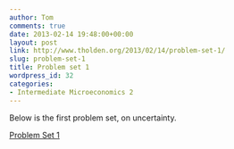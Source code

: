 ```yaml
---
author: Tom
comments: true
date: 2013-02-14 19:48:00+00:00
layout: post
link: http://www.tholden.org/2013/02/14/problem-set-1/
slug: problem-set-1
title: Problem set 1
wordpress_id: 32
categories:
- Intermediate Microeconomics 2
---
```


Below is the first problem set, on uncertainty. 

  [Problem Set 1](http://www.scribd.com/doc/125515878/Problem-Set-1)
